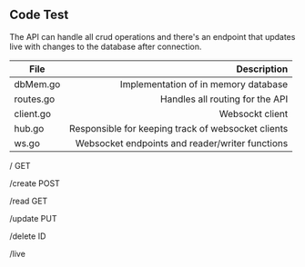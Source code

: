 ## Code Test
The API can handle all crud operations and there's an endpoint that updates live with changes to the database after connection. 

| File        | Description     |
| ------------- |-------------:|
| dbMem.go      | Implementation of in memory database      |
| routes.go | Handles all routing for the API      |
| client.go | Websockt client      |
| hub.go | Responsible for keeping track of websocket clients      |
| ws.go | Websocket endpoints and reader/writer functions      |

/         GET

/create   POST

/read     GET

/update   PUT

/delete   ID

/live
